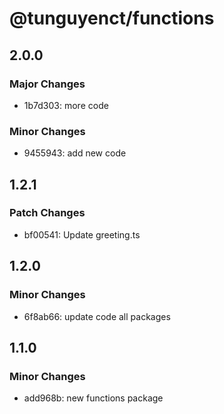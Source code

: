 # @tunguyenct/functions

## 2.0.0

### Major Changes

- 1b7d303: more code

### Minor Changes

- 9455943: add new code

## 1.2.1

### Patch Changes

- bf00541: Update greeting.ts

## 1.2.0

### Minor Changes

- 6f8ab66: update code all packages

## 1.1.0

### Minor Changes

- add968b: new functions package
